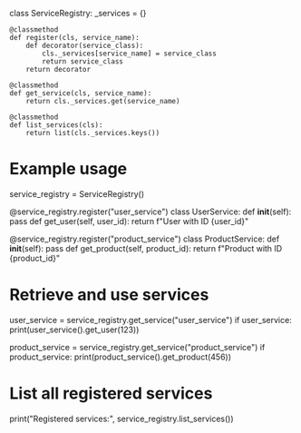 class ServiceRegistry:
    _services = {}

    @classmethod
    def register(cls, service_name):
        def decorator(service_class):
            cls._services[service_name] = service_class
            return service_class
        return decorator

    @classmethod
    def get_service(cls, service_name):
        return cls._services.get(service_name)

    @classmethod
    def list_services(cls):
        return list(cls._services.keys())

# Example usage
service_registry = ServiceRegistry()

@service_registry.register("user_service")
class UserService:
    def __init__(self):
        pass
    def get_user(self, user_id):
        return f"User with ID {user_id}"

@service_registry.register("product_service")
class ProductService:
    def __init__(self):
        pass
    def get_product(self, product_id):
         return f"Product with ID {product_id}"

# Retrieve and use services
user_service = service_registry.get_service("user_service")
if user_service:
    print(user_service().get_user(123))

product_service = service_registry.get_service("product_service")
if product_service:
     print(product_service().get_product(456))

# List all registered services
print("Registered services:", service_registry.list_services())
